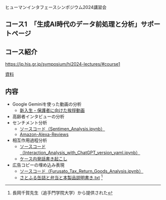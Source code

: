 ヒューマンインタフェースシンポジウム2024講習会
## コース1　「生成AI時代のデータ前処理と分析」サポートページ

## コース紹介
https://jp.his.gr.jp/symposium/hi2024-lectures/#course1

[資料](https://drive.google.com/file/d/13lFlKdA-M_7l0TXUCzThDljnSjCJxZG_/view?usp=sharing)

## 内容
- Google Geminiを使った動画の分析
  - [新入生・保護者に向けた挨拶動画](https://drive.google.com/file/d/1aJDTvYZ2FhnotG125nKos7bcyew9OBRG/view?usp=sharing)
- 高齢者インタビューの分析
- センチメント分析
  - [ソースコード（Sentimen_Analysis.ipynb）](https://github.com/komorimasashi/HIS2024-GenAI/blob/main/Sentimen_Analysis.ipynb)
  - [Amazon-Alexa-Reviews](https://github.com/sharmaroshan/Amazon-Alexa-Reviews/tree/master)
- 相互作用過程分析
  - [ソースコード（Interaction_Analysis_with_ChatGPT_version_yaml.ipynb）](https://github.com/komorimasashi/HIS2024-GenAI/blob/main/Interaction_Analysis_with_ChatGPT_version_yaml.ipynb)
  - [ケース内発話書き起こし](https://github.com/komorimasashi/HIS2024-GenAI/blob/main/%E3%82%B1%E3%83%BC%E3%82%B9%E5%86%85%E7%99%BA%E8%A9%B1%E6%9B%B8%E3%81%8D%E8%B5%B7%E3%81%93%E3%81%97.txt)
- 広告コピーの埋め込み表現
  - [ソースコード（Furusato_Tax_Return_Goods_Analysis.ipynb）](https://github.com/komorimasashi/HIS2024-GenAI/blob/main/Furusato_Tax_Return_Goods_Analysis.ipynb)
  - [さとふる缶詰と弁当と本製品説明書き.txt](https://github.com/komorimasashi/HIS2024-GenAI/blob/main/%E3%81%95%E3%81%A8%E3%81%B5%E3%82%8B%E7%BC%B6%E8%A9%B0%E3%81%A8%E5%BC%81%E5%BD%93%E3%81%A8%E6%9C%AC%E8%A3%BD%E5%93%81%E8%AA%AC%E6%98%8E%E6%9B%B8%E3%81%8D.txt)
  [^1]
[^1]: 長岡千賀先生（追手門学院大学）から提供された
